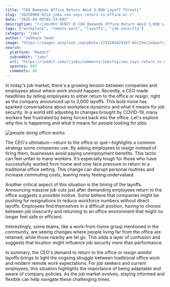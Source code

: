 ```yaml
---
title: "CEO Demands Office Return Amid 3,000 Layoff Threats"
slug: "20250909-0214-jobs-ceo-says-return-to-office-or-r"
date: "2025-09-09T02:14:08Z"
description: "r/jobs에서 화제가 된 CEO Demands Office Return Amid 3,000 Layoff Threats에 대한 깊이 있는 분석과 인사이트"
tags: ["workplace", "remote work", "layoffs", "job security"]
category: "jobs"
author: "Jobhack Team"
image: "https://images.unsplash.com/photo-1753104429187-64c23ec2adaa?crop=entropy&cs=tinysrgb&fit=max&fm=jpg&ixid=M3w3OTU0NDF8MHwxfHNlYXJjaHw0M3x8am9iJTIwc2VhcmNofGVufDF8MHx8fDE3NTczODQwNDB8MA&ixlib=rb-4.1.0&q=80&w=1080"
source:
  platform: "Reddit"
  subreddit: "jobs"
  url: "https://reddit.com/r/jobs/comments/1nbs7xy/ceo_says_return_to_office_or_resign_as_up_to_3000/"
  upvotes: 897
  comments: 89
---
```


In today's job market, there's a growing tension between companies and employees about where work should happen. Recently, a CEO made headlines by telling employees to either return to the office or resign, right as the company announced up to 3,000 layoffs. This bold move has sparked conversations about workplace dynamics and what it means for job security. In a world still adjusting to changes brought by COVID-19, many workers feel frustrated by being forced back into the office. Let's explore why this is happening and what it means for people looking for jobs.

![people doing office works](https://images.unsplash.com/photo-1504384308090-c894fdcc538d?crop=entropy&cs=tinysrgb&fit=max&fm=jpg&ixid=M3w3OTU0NDF8MHwxfHNlYXJjaHw0NXx8Y2FyZWVyfGVufDF8MHx8fDE3NTczODQwNDF8MA&ixlib=rb-4.1.0&q=80&w=1080)

The CEO's ultimatum—return to the office or quit—highlights a common strategy some companies use. By asking employees to resign instead of firing them, businesses avoid paying unemployment benefits. This tactic can feel unfair to many workers. It’s especially tough for those who have successfully worked from home and now face pressure to return to a traditional office setting. This change can disrupt personal routines and increase commuting costs, leaving many feeling undervalued.

Another critical aspect of this situation is the timing of the layoffs. Announcing massive job cuts just after demanding employees return to the office suggests a possible motive. Some believe that companies might be pushing for resignations to reduce workforce numbers without direct layoffs. Employees find themselves in a difficult position, having to choose between job insecurity and returning to an office environment that might no longer feel safe or efficient.

Interestingly, some teams, like a work-from-home group mentioned in the community, are seeing changes where people living far from the office are retained, while those nearby are let go. This adds a layer of confusion and suggests that location might influence job security more than performance.

In summary, the CEO's demand to return to the office or resign amidst layoffs brings to light the ongoing struggle between traditional office work and modern remote work expectations. For job seekers and current employees, this situation highlights the importance of being adaptable and aware of company policies. As the job market evolves, staying informed and flexible can help navigate these challenging times.